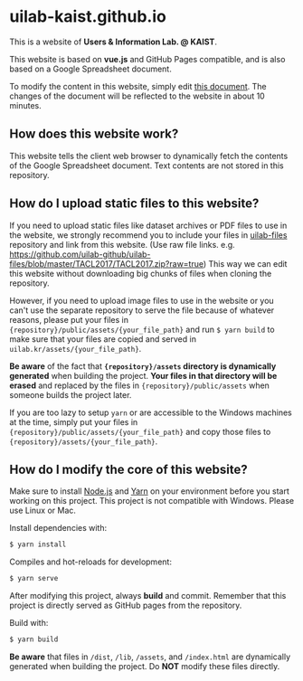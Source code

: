 # uilab-kaist.github.io

This is a website of **Users & Information Lab. @ KAIST**.

This website is based on **vue.js** and GitHub Pages compatible, and is also based on a Google Spreadsheet document. 

To modify the content in this website, simply edit [this document](https://docs.google.com/spreadsheets/d/1v2JBn1EHa20kcwz5rtszoNmjx9Znqzk-dGMhKw1m3vE/edit?usp=sharing). The changes of the document will be reflected to the website in about 10 minutes. 

## How does this website work?

This website tells the client web browser to dynamically fetch the contents of the Google Spreadsheet document. Text contents are not stored in this repository. 

## How do I upload static files to this website?

If you need to upload static files like dataset archives or PDF files to use in the website, we strongly recommend you to include your files in [uilab-files](https://github.com/uilab-github/uilab-files) repository and link from this website. (Use raw file links. e.g. https://github.com/uilab-github/uilab-files/blob/master/TACL2017/TACL2017.zip?raw=true) This way we can edit this website without downloading big chunks of files when cloning the repository. 

However, if you need to upload image files to use in the website or you can't use the separate repository to serve the file because of whatever reasons, please put your files in `{repository}/public/assets/{your_file_path}` and run `$ yarn build` to make sure that your files are copied and served in `uilab.kr/assets/{your_file_path}`. 

**Be aware** of the fact that **`{repository}/assets` directory is dynamically generated** when building the project. **Your files in that directory will be erased** and replaced by the files in `{repository}/public/assets` when someone builds the project later.

If you are too lazy to setup `yarn` or are accessible to the Windows machines at the time, simply put your files in `{repository}/public/assets/{your_file_path}` and copy those files to `{repository}/assets/{your_file_path}`. 

## How do I modify the core of this website?

Make sure to install [Node.js](https://nodejs.org/en/) and [Yarn](https://yarnpkg.com/en/) on your environment before you start working on this project.
This project is not compatible with Windows. Please use Linux or Mac. 

Install dependencies with:

```bash
$ yarn install
```

Compiles and hot-reloads for development:

```bash
$ yarn serve
```

After modifying this project, always **build** and commit.
Remember that this project is directly served as GitHub pages from the repository. 

Build with:

```bash
$ yarn build
```

**Be aware** that files in `/dist`, `/lib`, `/assets`, and `/index.html` are dynamically generated when building the project. Do **NOT** modify these files directly. 